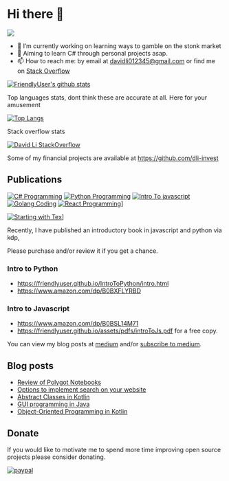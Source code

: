 # Hi there 👋
![](https://komarev.com/ghpvc/?username=FriendlyUser&color=blue)
<!--
**FriendlyUser/FriendlyUser** is a ✨ _special_ ✨ repository because its `README.md` (this file) appears on your GitHub profile.

Here are some ideas to get you started:
- 🌱 I’m currently learning ...
- 👯 I’m looking to collaborate on ...
- 🤔 I’m looking for help with ...
- 💬 Ask me about ...
- 📫 How to reach me: ...
- 😄 Pronouns: ...
- ⚡ Fun fact: ...
-->


- 🔭 I’m currently working on learning ways to gamble on the stonk market
- 🤔 Aiming to learn C# through personal projects asap.
- 📫 How to reach me: by email at davidli012345@gmail.com or find me on [Stack Overflow](https://stackoverflow.com/users/10226731/grandfleet)

[![FriendlyUser's github stats](https://github-readme-stats.vercel.app/api?username=FriendlyUser&include_orgs=true&role=OWNER,ORGANIZATION_MEMBER,COLLABORATOR)](https://github.com/anuraghazra/github-readme-stats)


Top languages stats, dont think these are accurate at all. Here for your amusement


[![Top Langs](https://github-readme-stats.vercel.app/api/top-langs/?username=FriendlyUser&hide=Tex,html,Vue,Css,Jupyter%20Notebook,HLSL,Shell&langs_count=15&exclude_repo=BattleTD&role=OWNER,ORGANIZATION_MEMBER,COLLABORATOR)](https://github.com/anuraghazra/github-readme-stats)


Stack overflow stats


[![David Li StackOverflow](https://github-readme-stackoverflow.vercel.app/?userID=10226731)](https://stackoverflow.com/users/10226731/grandfleet)

Some of my financial projects are available at https://github.com/dli-invest
 
## Publications 

[![C# Programming](https://m.media-amazon.com/images/I/414HUhz-9gL.jpg)](https://www.amazon.com/dp/B0BY18F7HB) [![Python Programming](https://m.media-amazon.com/images/I/41Mj384vgeL._SY346_.jpg)](https://www.amazon.com/dp/B0BXFLYRBD) [![Intro To javascript](https://m.media-amazon.com/images/I/51b3ChsILyL._SY346_.jpg)](https://www.amazon.com/dp/B0BSL14M71) [![Golang Coding](https://m.media-amazon.com/images/I/41k3B8hTLZL.jpg)](https://www.amazon.com/dp/B0BXK22SKC) [![React Programming](https://m.media-amazon.com/images/I/51zK51EjIfL.jpg)](https://www.amazon.com/dp/B0BXNPWTHB)]

[![Starting with Tex](https://m.media-amazon.com/images/W/IMAGERENDERING_521856-T2/images/I/41pJEK6B16L.jpg)](https://www.amazon.com/dp/B0BY81DS3Q)]

Recently, I have published an introductory book in javascript and python via kdp, 

Please purchase and/or review it if you get a chance.

### Intro to Python

* https://friendlyuser.github.io/IntroToPython/intro.html 
* https://www.amazon.com/dp/B0BXFLYRBD

### Intro to Javascript
* https://www.amazon.com/dp/B0BSL14M71 
* https://friendlyuser.github.io/assets/pdfs/introToJs.pdf for a free copy.

You can view my blog posts at [medium](https://davidli012345.medium.com/subscribe) and/or [subscribe to medium](https://medium.com/@davidli012345/membership).

## Blog posts
<!-- BLOG-POST-LIST:START -->
- [Review of Polygot Notebooks](https://friendlyuser.github.io/posts/tech/net/review_of_polygot_notebooks/)
- [Options to implement search on your website](https://friendlyuser.github.io/posts/tech/react/search_on_webpage/)
- [Abstract Classes in Kotlin](https://friendlyuser.github.io/posts/tech/java/abstract_classes_in_kotlin/)
- [GUI programming in Java](https://friendlyuser.github.io/posts/tech/java/gui_programming_in_java/)
- [Object-Oriented Programming in Kotlin](https://friendlyuser.github.io/posts/tech/java/object_oriented_programming_in_kotlin/)
<!-- BLOG-POST-LIST:END -->

## Donate
If you would like to motivate me to spend more time improving open source projects please consider donating.

[![paypal](https://www.paypalobjects.com/en_US/i/btn/btn_donateCC_LG.gif)](https://www.paypal.com/cgi-bin/webscr?cmd=_donations&business=Z6M6Y83D3URSU&item_name=Motivating+me+to+continue+to+produce+open+source+projects&currency_code=CAD)

